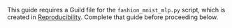 This guide requires a Guild file for the `fashion_mnist_mlp.py`
script, which is created in
[Reproducibility](/docs/start/reproducibility/). Complete that guide
before proceeding below.
